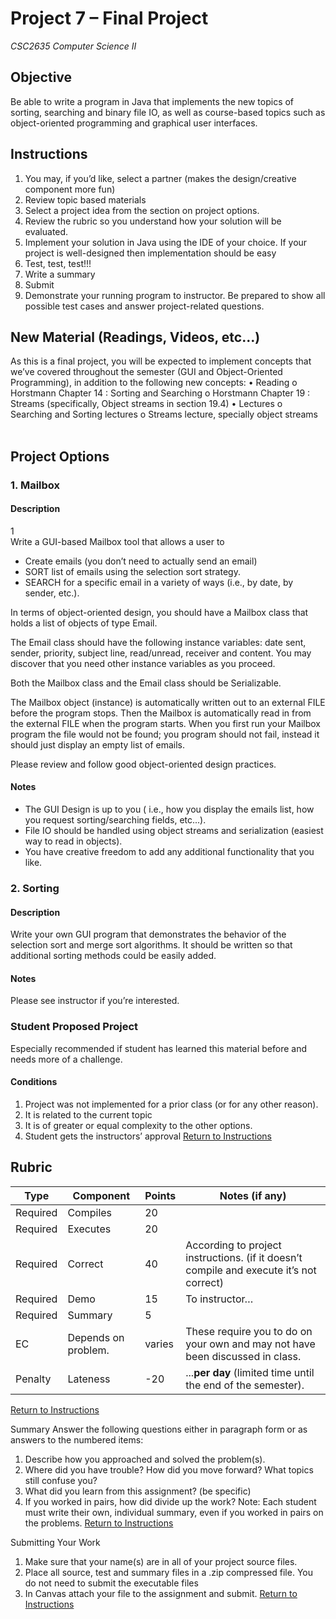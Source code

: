# Project 7 – Final Project

*CSC2635 Computer Science II*

## Objective

Be able to write a program in Java that implements the new topics of sorting, searching and binary file IO, as well as course-based topics such as object-oriented programming and graphical user interfaces. 

## Instructions

1.	You may, if you’d like, select a partner (makes the design/creative component more fun)
2.	Review topic based materials
3.	Select a project idea from the section on project options. 
4.	Review the rubric so you understand how your solution will be evaluated. 
5.	Implement your solution in Java using the IDE of your choice.  If your project is well-designed then implementation should be easy
6.	Test, test, test!!!
7.	Write a summary  
8.	Submit
9.	Demonstrate your running program to instructor. Be prepared to show all possible test cases and answer project-related questions.

## New Material (Readings, Videos, etc…)

As this is a final project, you will be expected to implement concepts that we’ve covered throughout the semester (GUI and Object-Oriented Programming), in addition to the following new concepts: 
•	Reading 
o	Horstmann Chapter 14 : Sorting and Searching
o	Horstmann Chapter 19 : Streams (specifically, Object streams in section 19.4)
•	Lectures
o	Searching and Sorting lectures 
o	Streams lecture, specially object streams
 
## Project Options
### 1. Mailbox
#### Description
1	
Write a GUI-based Mailbox tool that allows a user to

- Create emails  (you don’t need to actually send an email)
- SORT list of emails using the selection sort strategy.
- SEARCH for a specific email in a variety of ways (i.e., by date, by sender, etc.).  

In terms of object-oriented design, you should have a Mailbox class that holds a list of objects of type Email.  

The Email class should have the following instance variables: date sent, sender, priority, subject line, read/unread, receiver and content.   You may discover that you need other instance variables as you proceed.  

Both the Mailbox class and the Email class should be Serializable. 

The Mailbox object (instance) is automatically written out to an external FILE before the program stops.  Then the Mailbox is automatically read in from the external FILE when the program starts. When you first run your Mailbox program the file would not be found; you program should not fail, instead it should just display an empty list of emails. 

Please review and follow good object-oriented design practices. 
	
#### Notes
* The GUI Design  is up to you ( i.e., how you display the emails list, how you request sorting/searching fields, etc...). 
* File IO should be handled using object streams and serialization (easiest way to read in objects).
* You have creative freedom to add any additional functionality that you like. 

### 2. Sorting

#### Description

Write your own GUI program that demonstrates the behavior of the selection sort and merge sort algorithms. It should be written so that additional sorting methods could be easily added. 

#### Notes

Please see instructor if you’re interested. 

### Student Proposed Project

Especially recommended if student has learned this material before and needs more of a challenge.

#### Conditions
1.	Project was not implemented for a prior class (or for any other reason). 
2.	It is related to the current topic 
3.	It is of greater or equal complexity to the other options. 
4.	Student gets the instructors’ approval
[Return to Instructions](#instructions)

## Rubric

Type|Component|Points|Notes (if any)
---|---|---|---
Required|Compiles|20|
Required|Executes|20| 
Required|Correct|40|According to project instructions. (if it doesn’t compile and execute it’s not correct)
Required|Demo|15|To instructor…
Required|Summary|5	
EC|Depends on problem.|varies|These require you to do on your own and may not have been discussed in class. 
Penalty|Lateness|-20|...**per day** (limited time until the end of the semester). 
[Return to Instructions](#instructions)

Summary
Answer the following questions either in paragraph form or as answers to the numbered items: 
1.	Describe how you approached and solved the problem(s). 
2.	Where did you have trouble? How did you move forward? What topics still confuse you? 
3.	What did you learn from this assignment? (be specific)
4.	If you worked in pairs, how did divide up the work?
Note: Each student must write their own, individual summary, even if you worked in pairs on the problems.
[Return to Instructions](#instructions)

Submitting Your Work
1.	Make sure that your name(s) are in all of your project source files.  
2.	Place all source, test and summary files in a .zip compressed file. You do not need to submit the executable files
3.	In Canvas attach your file to the assignment and submit.
[Return to Instructions](#instructions)
